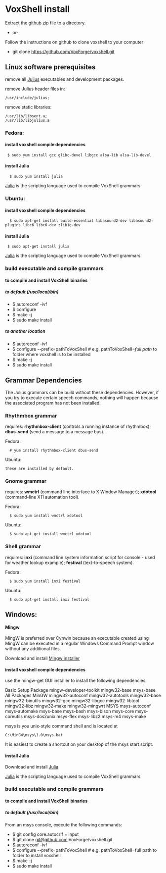# VoxShell install

Extract the github zip file to a directory.

- or- 

Follow the instructions on github to clone voxshell to your computer

  * git clone https://github.com/VoxForge/voxshell.git

## Linux software prerequisites

  remove all [Julius](http://julius.osdn.jp/en_index.php) executables and development packages.

  remove Julius header files in: 

    /usr/include/julius; 

  remove static libraries:

    /usr/lib/libsent.a; 
    /usr/lib/libjulius.a

###  Fedora:

#### install voxshell compile dependencies

     $ sudo yum install gcc glibc-devel libgcc alsa-lib alsa-lib-devel

#### install Julia

      $ sudo yum install julia

  [Julia](http://julialang.org/) is the scripting language used to compile VoxShell grammars

### Ubuntu:

#### install voxshell compile dependencies

      $ sudo apt-get install build-essential libasound2-dev libasound2-plugins libc6 libc6-dev zlib1g-dev 

#### install Julia

     $ sudo apt-get install julia

  [Julia](http://julialang.org/) is the scripting language used to compile VoxShell grammars.


### build executable and compile grammars

#### to compile and install VoxShell binaries
##### to default (/usr/local/bin)

  * $ autoreconf -ivf
  * $ configure
  * $ make -j
  * $ sudo make install

##### to another location

  * $ autoreconf -ivf
  * $ configure --prefix=pathToVoxShell      # e.g. pathToVoxShell=*full path* to folder where voxshell is to be installed
  * $ make -j
  * $ sudo make install

## Grammar Dependencies

  The Julius grammars can be build without these dependencies.  However, if you try to execute certain speech commands, nothing will happen because the associated program has not been installed.

### Rhythmbox grammar 

  requires: **rhythmbox-client** (controls a running instance of rhythmbox); **dbus-send** (send a message to a message bus).

  Fedora:

      # yum install rhythmbox-client dbus-send

  Ubuntu:

    these are installed by default.

### Gnome grammar 

  requires: **wmctrl** (command line interface to X Window Manager); **xdotool** (command-line X11 automation tool).

  Fedora:

      $ sudo yum install wmctrl xdotool

  Ubuntu:

      $ sudo apt-get install wmctrl xdotool

### Shell grammar

  requires: **inxi** (command line system information script for console - used for weather lookup example); **festival** (text-to-speech system).

  Fedora:

      $ sudo yum install inxi festival

  Ubuntu:

      $ sudo apt-get install inxi festival



##  Windows:

#### Mingw
  
  MingW is preferred over Cynwin because an executable created using MingW 
  can be executed in a regular Windows Command Prompt window without any
  additional files. 

  Download and install [Mingw installer](http://www.mingw.org/category/wiki/download) 

#### install voxshell compile dependencies

  use the mingw-get GUI installer to install the following dependencies:

  Basic Setup
    Package
      mingw-developer-toolkit
      mingw32-base
      msys-base
  All Packages
    MinGW
      mingw32-autoconf
      mingw32-autotools
      mingw32-base
      mingw32-binutils
      mingw32-gcc
      mingw32-libgcc
      mingw32-libtool
      mingw32-libz
      mingw32-make
      mingw32-mingwrt
    MSYS
      msys-autoconf
      msys-automake
      msys-base
      msys-bash
      msys-bison
      msys-core
      msys-coreutils
      msys-dos2unix
      msys-flex
      msys-libz2
      msys-m4
      msys-make

  msys is you unix-style command shell and is located at

    C:\MinGW\msys\1.0\msys.bat

  It is easiest to create a shortcut on your desktop of the msys start script.

#### install Julia

  Download and install [Julia](http://julialang.org/downloads/)

  [Julia](http://julialang.org/) is the scripting language used to compile VoxShell grammars


### build executable and compile grammars

#### to compile and install VoxShell binaries
##### to default (/usr/local/bin)

  From an msys console, execute the following commands:

  * $ git config core.autocrlf = input
  * $ git clone git@github.com:VoxForge/voxshell.git
  * $ autoreconf -ivf
  * $ configure --prefix=pathToVoxShell      # e.g. pathToVoxShell=full path to folder to install voxshell
  * $ make -j
  * $ sudo make install

  

